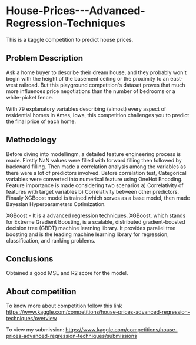 # House-Prices---Advanced-Regression-Techniques

This is a kaggle competition to predict house prices.

## Problem Description
Ask a home buyer to describe their dream house, and they probably won't begin with the height of the basement ceiling or the proximity to an east-west railroad. But this playground competition's dataset proves that much more influences price negotiations than the number of bedrooms or a white-picket fence.

With 79 explanatory variables describing (almost) every aspect of residential homes in Ames, Iowa, this competition challenges you to predict the final price of each home.

## Methodology

Before diving into modellingm, a detailed feature engineering process is made. Firstly NaN values were filled with forward filling then followed by backward filling. Then made a correlation analysis among the variables as there were a lot of predictors involved. Before correlation test, Categorical variables were converted into numerical feature using OneHot Encoding. Feature importance is made considering two scenarios a) Correlativity of features with target variables b) Correlativity between other predictors. Finaaly XGBoost model is trained which serves as a base model, then made Bayesian Hyperparameters Optimization.

XGBoost - It is a advanced regression techniques. XGBoost, which stands for Extreme Gradient Boosting, is a scalable, distributed gradient-boosted decision tree (GBDT) machine learning library. It provides parallel tree boosting and is the leading machine learning library for regression, classification, and ranking problems.

## Conclusions 
Obtained a good MSE and R2 score for the model. 

## About competition
To know more about competition follow this link
https://www.kaggle.com/competitions/house-prices-advanced-regression-techniques/overview

To view my submission:
https://www.kaggle.com/competitions/house-prices-advanced-regression-techniques/submissions

